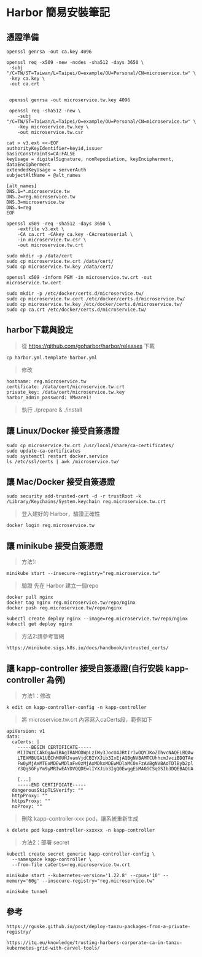 
Harbor 簡易安裝筆記
===


憑證準備
---
```gherkin=
openssl genrsa -out ca.key 4096

openssl req -x509 -new -nodes -sha512 -days 3650 \
 -subj "/C=TW/ST=Taiwan/L=Taipei/O=example/OU=Personal/CN=microservice.tw" \
 -key ca.key \
 -out ca.crt


 openssl genrsa -out microservice.tw.key 4096

 openssl req -sha512 -new \
    -subj "/C=TW/ST=Taiwan/L=Taipei/O=example/OU=Personal/CN=microservice.tw" \
    -key microservice.tw.key \
    -out microservice.tw.csr
```

```gherkin=
cat > v3.ext <<-EOF
authorityKeyIdentifier=keyid,issuer
basicConstraints=CA:FALSE
keyUsage = digitalSignature, nonRepudiation, keyEncipherment, dataEncipherment
extendedKeyUsage = serverAuth
subjectAltName = @alt_names

[alt_names]
DNS.1=*.microservice.tw
DNS.2=reg.microservice.tw
DNS.3=microservice.tw
DNS.4=reg
EOF
```
```gherkin=
openssl x509 -req -sha512 -days 3650 \
    -extfile v3.ext \
    -CA ca.crt -CAkey ca.key -CAcreateserial \
    -in microservice.tw.csr \
    -out microservice.tw.crt
```

```gherkin=
sudo mkdir -p /data/cert
sudo cp microservice.tw.crt /data/cert/
sudo cp microservice.tw.key /data/cert/   
```
```gherkin=
openssl x509 -inform PEM -in microservice.tw.crt -out microservice.tw.cert
```

```gherkin=
sudo mkdir -p /etc/docker/certs.d/microservice.tw/
sudo cp microservice.tw.cert /etc/docker/certs.d/microservice.tw/
sudo cp microservice.tw.key /etc/docker/certs.d/microservice.tw/
sudo cp ca.crt /etc/docker/certs.d/microservice.tw/
```

harbor下載與設定
---
> 從 https://github.com/goharbor/harbor/releases 下載
```gherkin=
cp harbor.yml.template harbor.yml
```
> 修改
```gherkin=
hostname: reg.microservice.tw
certificate: /data/cert/microservice.tw.crt
private_key: /data/cert/microservice.tw.key
harbor_admin_password: VMware1!
```
> 執行 ./prepare & ./install


讓 Linux/Docker 接受自簽憑證 
---
```gherkin=
sudo cp microservice.tw.crt /usr/local/share/ca-certificates/
sudo update-ca-certificates
sudo systemctl restart docker.service
ls /etc/ssl/certs | awk /microservice.tw/
```

讓 Mac/Docker 接受自簽憑證 
---
```gherkin=
sudo security add-trusted-cert -d -r trustRoot -k /Library/Keychains/System.keychain reg.microservice.tw.crt
```

> 登入建好的 Harbor，驗證正確性
```gherkin=
docker login reg.microservice.tw
```
讓 minikube 接受自簽憑證 
---
> 方法1:
```gherkin=
minikube start --insecure-registry="reg.microservice.tw"
```

> 驗證
> 先在 Harbor 建立一個repo
```gherkin=
docker pull nginx
docker tag nginx reg.microservice.tw/repo/nginx
docker push reg.microservice.tw/repo/nginx
```
```gherkin=
kubectl create deploy nginx --image=reg.microservice.tw/repo/nginx
kubectl get deploy nginx
```

> 方法2:請參考官網
```gherkin=
https://minikube.sigs.k8s.io/docs/handbook/untrusted_certs/
```

讓 kapp-controller 接受自簽憑證(自行安裝 kapp-controller 為例)
---
> 方法1：修改
```gherkin=
k edit cm kapp-controller-config -n kapp-controller
```
> 將 microservice.tw.crt 內容寫入caCerts段，範例如下 
```gherkin=
apiVersion: v1
data:
  caCerts: |
    -----BEGIN CERTIFICATE-----
    MIIDWzCCAkOgAwIBAgIRAMODWpLzIWy3JocU4JBtIrIwDQYJKoZIhvcNAQELBQAw
    LTEXMBUGA1UEChMOUHJvamVjdCBIYXJib3IxEjAQBgNVBAMTCUhhcmJvciBDQTAe
    Fw0yMjAxMTExMDEwMDlaFw0zMjAxMDkxMDEwMDlaMC0xFzAVBgNVBAoTDlByb2pl
    Y3QgSGFyYm9yMRIwEAYDVQQDEwlIYXJib3IgQ0EwggEiMA0GCSqGSIb3DQEBAQUA

    [...]
    -----END CERTIFICATE-----    
  dangerousSkipTLSVerify: ""
  httpProxy: ""
  httpsProxy: ""
  noProxy: ""
``` 
> 刪除 kapp-controller-xxx pod，讓系統重新生成
```gherkin=
k delete pod kapp-controller-xxxxxx -n kapp-controller 
```

> 方法2：部署 secret
```gherkin=
kubectl create secret generic kapp-controller-config \
  --namespace kapp-controller \
  --from-file caCerts=reg.microservice.tw.crt
```

```gherkin=
minikube start --kubernetes-version='1.22.8' --cpus='10' --memory='60g' --insecure-registry="reg.microservice.tw"

minikube tunnel
```





參考
---
```gherkin=
https://rguske.github.io/post/deploy-tanzu-packages-from-a-private-registry/

https://itq.eu/knowledge/trusting-harbors-corporate-ca-in-tanzu-kubernetes-grid-with-carvel-tools/
```
